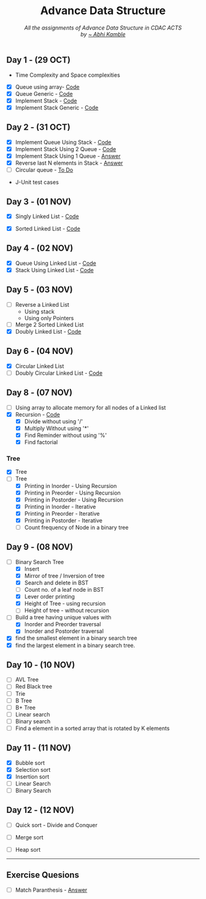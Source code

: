 <div align="center">
    <h1> Advance Data Structure</h1>
    <i>All the assignments of Advance Data Structure in CDAC ACTS</i>
    <br/>
    <i>by <a href="https://github.com/coder-abhi">~ Abhi Kamble </a></i>
</div>
<br />

## Day 1 - (29 OCT)
- Time Complexity and Space complexities
- [x] Queue using array- [Code](./Day_1_OCT_29/src/queue/Queue.java)
- [x] Queue Generic - [Code](./Day_1_OCT_29/src/queueGeneric/Queue.java)
- [x] Implement Stack - [Code](./Day_1_OCT_29/src/stack/Stack.java)
- [x] Implement Stack Generic - [Code](./Day_1_OCT_29/src/stackGeneric/Stack.java)

## Day 2  - (31 OCT)
- [x] Implement Queue Using Stack - [Code](./Day_2_OCT_31/src/queueUsingStack/QueueUsingStack.java)
- [x] Implement Stack Using 2 Queue - [Code](./Day_2_OCT_31/src/stackUsingQueue/StackUsingQueue.java)
- [x] Implement Stack Using 1 Queue - [Answer](./Day_2_OCT_31/src/stackUsing1Queue/StackUsing1Queue.java) 
- [x] Reverse last N elements in Stack - [Answer](./Day_2_OCT_31/src/reverseInStack/Stack.java)
- [ ] Circular queue - [To Do]()
-  J-Unit test cases

## Day 3  - (01 NOV)
- [x] Singly Linked List - [Code](./Day_3_NOV_01/src/linkedList/LinkedList.java)
- [x] Sorted Linked List - [Code](./Day_3_NOV_01/src/linkedListSorted/LinkedListSorted.java)


## Day 4  - (02 NOV)
- [x] Queue Using Linked List - [Code](./Day_4_NOV_02/src/queueUsingLinkedList/Queue.java)
- [x] Stack Using Linked List - [Code](./Day_4_NOV_02/src/stackUsingLinkedList/Stack.java)

## Day 5  - (03 NOV)
- [ ] Reverse a Linked List
    - Using stack
    - Using only Pointers
- [ ] Merge 2 Sorted Linked List
- [x] Doubly Linked List - [Code](./Day_5_NOV_03/src/doublyLinkedList/DoublyLinkedList.java)

## Day 6  - (04 NOV)
- [x] Circular Linked List
- [ ] Doubly Circular Linked List - [Code](./Day_6_NOV_4/src/doublyLinkedList/DoublyCircularDummy.java)

## Day 8  - (07 NOV)
- [ ] Using array to allocate memory for all nodes of a Linked list
- [X] Recursion - [Code](./Day_8_NOV_7/src/recursion/)
    - [x] Divide without using '/' 
    - [x] Multiply Without using '*'
    - [x] Find Reminder without using '%'
    - [x] Find factorial

### Tree
- [x] Tree
- [ ] Tree
    - [x] Printing in Inorder - Using Recursion
    - [x] Printing in Preorder - Using Recursion
    - [x] Printing in Postorder - Using Recursion
    - [x] Printing in Inorder - Iterative
    - [x] Printing in Preorder - Iterative
    - [x] Printing in Postorder - Iterative
    - [ ] Count frequency of Node in a binary tree

## Day 9  - (08 NOV)
- [ ] Binary Search Tree
    - [x] Insert
    - [x] Mirror of tree / Inversion of tree
    - [x] Search and delete in BST
    - [ ] Count no. of a leaf node in BST
    - [x] Lever order printing
    - [x] Height of Tree - using recursion
    - [ ] Height of tree - without recursion
- [ ] Build a tree having unique values with
    - [x] Inorder and Preorder traversal 
    - [x] Inorder and Postorder traversal
- [x] find the smallest element in a binary search tree
- [x] find the largest element in a binary search tree.
    
## Day 10  - (10 NOV)
- [ ] AVL Tree
- [ ] Red Black tree
- [ ] Trie
- [ ] B Tree
- [ ] B+ Tree
- [ ] Linear search
- [ ] Binary search
- [ ] Find a element in a sorted array that is rotated by K elements

## Day 11 - (11 NOV)
- [x] Bubble sort
- [x] Selection sort
- [x] Insertion sort
- [ ] Linear Search
- [ ] Binary Search

## Day 12 - (12 NOV)
- [ ] Quick sort - Divide and Conquer
- [ ] Merge sort
- [ ] Heap sort


---

## Exercise Quesions
- [ ] Match Paranthesis - [Answer](./ExtraQuestionsADS/src/queueQuestions/ParenthesisMatch.java)


